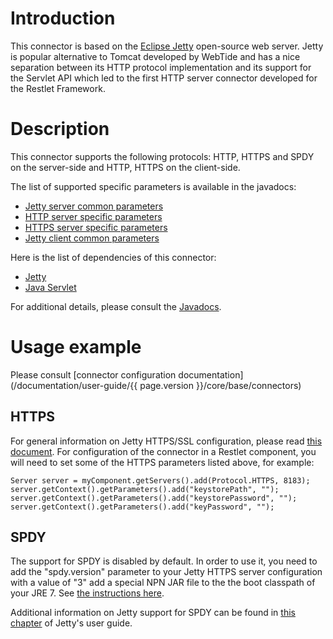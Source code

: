 # Introduction

This connector is based on the [Eclipse Jetty](http://www.eclipse.org/jetty/)
open-source web server. Jetty is popular alternative to Tomcat developed
by WebTide and has a nice separation between its HTTP
protocol implementation and its support for the Servlet API which led to
the first HTTP server connector developed for the Restlet Framework.

# Description

This connector supports the following protocols: HTTP, HTTPS and SPDY on the server-side and HTTP, HTTPS
on the client-side.

The list of supported specific parameters is available in the javadocs:

-   [Jetty server common parameters](javadocs://jse/ext/org/restlet/ext/jetty/JettyServerHelper.html)
-   [HTTP server specific parameters](javadocs://jse/ext/org/restlet/ext/jetty/HttpServerHelper.html)
-   [HTTPS server specific parameters](javadocs://jse/ext/org/restlet/ext/jetty/HttpsServerHelper.html)
-   [Jetty client common parameters](javadocs://jse/ext/org/restlet/ext/jetty/HttpClientHelper.html)

Here is the list of dependencies of this connector:

-   [Jetty](http://www.eclipse.org/jetty/)
-   [Java Servlet](http://www.oracle.com/technetwork/java/javaee/servlet/index.html)

For additional details, please consult the
[Javadocs](javadocs://jse/ext/org/restlet/ext/jetty/package-summary.html).

# Usage example

Please consult [connector configuration documentation](/documentation/user-guide/{{ page.version }}/core/base/connectors)

## HTTPS

For general information on Jetty HTTPS/SSL configuration, please read
[this document](http://wiki.eclipse.org/Jetty/Howto/Configure_SSL).
For configuration of the connector in a Restlet component, you will need
to set some of the HTTPS parameters listed above, for example:

<pre><code class="language-java">Server server = myComponent.getServers().add(Protocol.HTTPS, 8183);
server.getContext().getParameters().add("keystorePath", "<your-path>");
server.getContext().getParameters().add("keystorePassword", "<your-password>");
server.getContext().getParameters().add("keyPassword", "<your-password>");
</code></pre>

## SPDY

The support for SPDY is disabled by default. In order to use it, you need to add the "spdy.version" parameter to your Jetty HTTPS server configuration with a value of "3" add a special NPN JAR file to the the boot classpath of your JRE 7. See [the instructions here](https://wiki.eclipse.org/Jetty/Feature/NPN).

Additional information on Jetty support for SPDY can be found in [this chapter](https://wiki.eclipse.org/Jetty/Feature/SPDY) of Jetty's user guide.

